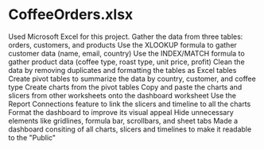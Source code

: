 # CoffeeOrders.xlsx
Used Microsoft Excel for this project.
Gather the data from three tables: orders, customers, and products
Use the XLOOKUP formula to gather customer data (name, email, country)
Use the INDEX/MATCH formula to gather product data (coffee type, roast type, unit price, profit)
Clean the data by removing duplicates and formatting the tables as Excel tables
Create pivot tables to summarize the data by country, customer, and coffee type
Create charts from the pivot tables
Copy and paste the charts and slicers from other worksheets onto the dashboard worksheet
Use the Report Connections feature to link the slicers and timeline to all the charts
Format the dashboard to improve its visual appeal
Hide unnecessary elements like gridlines, formula bar, scrollbars, and sheet tabs
Made a dashboard consiting of all charts, slicers and timelines to make it readable to the "Public"
